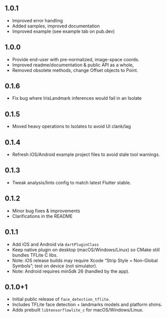 ## 1.0.1
-  Improved error handling 
-  Added samples, improved documentation 
-  Improved example (see example tab on pub.dev)

## 1.0.0
-  Provide end-user with pre-normalized, image-space coords. 
-  Improved readme/documentation & public API as a whole,
-  Removed obsolete methods, change Offset objects to Point.

## 0.1.6
-  Fix bug where IrisLandmark inferences would fail in an Isolate

## 0.1.5
-  Moved heavy operations to Isolates to avoid UI clank/lag

## 0.1.4
-  Refresh iOS/Android example project files to avoid stale tool warnings.

## 0.1.3
- Tweak analysis/lints config to match latest Flutter stable.

## 0.1.2
- Minor bug fixes & improvements
- Clarifications in the README

## 0.1.1
- Add iOS and Android via `dartPluginClass`
- Keep native plugin on desktop (macOS/Windows/Linux) so CMake still bundles TFLite C libs.
- Note: iOS release builds may require Xcode “Strip Style = Non-Global Symbols”; test on device (not simulator).
- Note: Android requires minSdk 26 (handled by the app).

## 0.1.0+1
- Initial public release of `face_detection_tflite`.
- Includes TFLite face detection + landmarks models and platform shims.
- Adds prebuilt `libtensorflowlite_c` for macOS/Windows/Linux.
